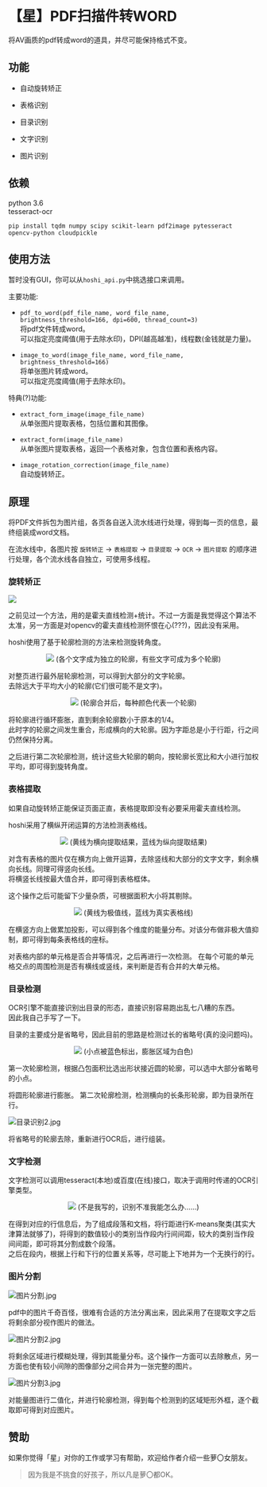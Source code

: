 # 【星】PDF扫描件转WORD

将AV画质的pdf转成word的道具，并尽可能保持格式不变。

## 功能

-   自动旋转矫正

-   表格识别

-   目录识别

-   文字识别

-   图片识别

## 依赖

python 3.6  
tesseract-ocr

```
pip install tqdm numpy scipy scikit-learn pdf2image pytesseract opencv-python cloudpickle
```

## 使用方法

暂时没有GUI，你可以从`hoshi_api.py`中挑选接口来调用。

主要功能: 

+ `pdf_to_word(pdf_file_name, word_file_name, brightness_threshold=166, dpi=600, thread_count=3)`  
    将pdf文件转成word。  
    可以指定亮度阈值(用于去除水印)，DPI(越高越准)，线程数(金钱就是力量)。

+ `image_to_word(image_file_name, word_file_name, brightness_threshold=166)`  
    将单张图片转成word。  
    可以指定亮度阈值(用于去除水印)。

特典(?)功能: 

+ `extract_form_image(image_file_name)`  
    从单张图片提取表格，包括位置和其图像。

+ `extract_form(image_file_name)`  
    从单张图片提取表格，返回一个表格对象，包含位置和表格内容。

+ `image_rotation_correction(image_file_name)`  
    自动旋转矫正。


## 原理

将PDF文件拆包为图片组，各页各自送入流水线进行处理，得到每一页的信息，最终组装成word文档。

在流水线中，各图片按 `旋转矫正` -> `表格提取` -> `目录提取` -> `OCR` -> `图片提取` 的顺序进行处理，各个流水线各自独立，可使用多线程。

### 旋转矫正

![](./文档/援交/旋转矫正.jpg)

之前见过一个方法，用的是霍夫直线检测+统计。不过一方面是我觉得这个算法不太准，另一方面是对opencv的霍夫直线检测怀恨在心(???)，因此没有采用。

hoshi使用了基于轮廓检测的方法来检测旋转角度。

<p align="center">
<img src='./文档/援交/旋转矫正2.jpg'>
(各个文字成为独立的轮廓，有些文字可成为多个轮廓)
</p>

对整页进行最外层轮廓检测，可以得到大部分的文字轮廓。  
去除远大于平均大小的轮廓(它们很可能不是文字)。

<p align="center">
<img src='./文档/援交/旋转矫正3.jpg'>
(轮廓合并后，每种颜色代表一个轮廓)
</p>

将轮廓进行循环膨胀，直到剩余轮廓数小于原本的1/4。  
此时字的轮廓之间发生重合，形成横向的大轮廓。因为字距总是小于行距，行之间仍然保持分离。
  
之后进行第二次轮廓检测，统计这些大轮廓的朝向，按轮廓长宽比和大小进行加权平均，即可得到旋转角度。

### 表格提取

如果自动旋转矫正能保证页面正直，表格提取即没有必要采用霍夫直线检测。

hoshi采用了横纵开闭运算的方法检测表格线。

<p align="center">
<img src='./文档/援交/表格提取.jpg'>
(黄线为横向提取结果，蓝线为纵向提取结果)
</p>

对含有表格的图片仅在横方向上做开运算，去除竖线和大部分的文字文字，剩余横向长线。同理可得竖向长线。  
将横竖长线按最大值合并，即可得到表格框体。

这个操作之后可能留下少量杂质，可根据面积大小将其剔除。

<p align="center">
<img src='./文档/援交/表格提取2.jpg'>
(黄线为极值线，蓝线为真实表格线)
</p>

在横竖方向上做累加投影，可以得到各个维度的能量分布。对该分布做非极大值抑制，即可得到每条表格线的座标。

对表格内部的单元格是否合并等情况，之后再进行一次检测。
在每个可能的单元格交点的周围检测是否有横线或竖线，来判断是否有合并的大单元格。

### 目录检测

OCR引擎不能直接识别出目录的形态，直接识别容易跑出乱七八糟的东西。  
因此我自己手写了一下。

目录的主要成分是省略号，因此目前的思路是检测过长的省略号(真的没问题吗)。

<p align="center">
<img src='./文档/援交/目录识别.jpg'>
(小点被蓝色标出，膨胀区域为白色)
</p>

第一次轮廓检测，根据凸包面积比选出形状接近圆的轮廓，可以选中大部分省略号的小点。

将圆形轮廓进行膨胀。
第二次轮廓检测，检测横向的长条形轮廓，即为目录所在行。

![目录识别2.jpg](./文档/援交/目录识别2.jpg)

将省略号的轮廓去除，重新进行OCR后，进行组装。

### 文字检测

文字检测可以调用tesseract(本地)或百度(在线)接口，取决于调用时传递的OCR引擎类型。

<p align="center">
<img src='./文档/援交/文字识别.jpg'>
(不是我写的，识别不准我能怎么办……)
</p>

在得到对应的行信息后，为了组成段落和文档，将行距进行K-means聚类(其实大津算法就够了)，将得到的数值较小的类别当作段内行间间距，较大的类别当作段间间距，即可将其分割成数个段落。  
之后在段内，根据上行和下行的位置关系等，尽可能上下地并为一个无换行的行。

### 图片分割

![图片分割.jpg](./文档/援交/图片分割.jpg)

pdf中的图片千奇百怪，很难有合适的方法分离出来，因此采用了在提取文字之后将剩余部分视作图片的做法。

![图片分割2.jpg](./文档/援交/图片分割2.jpg)

将剩余区域进行模糊处理，得到其能量分布。这个操作一方面可以去除散点，另一方面也使有较小间隙的图像部分之间合并为一张完整的图片。

![图片分割3.jpg](./文档/援交/图片分割3.jpg)

对能量图进行二值化，并进行轮廓检测，得到每个检测到的区域矩形外框，逐个截取即可得到对应图片。

## 赞助

如果你觉得「星」对你的工作或学习有帮助，欢迎给作者介绍一些萝〇女朋友。

> 因为我是不挑食的好孩子，所以凡是萝〇都OK。
